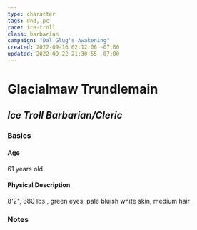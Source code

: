 ```yaml
---
type: character
tags: dnd, pc
race: ice-troll
class: barbarian
campaign: "Dal Glug's Awakening"
created: 2022-09-16 02:12:06 -07:00
updated: 2022-09-22 21:30:55 -07:00
---
```

# **Glacialmaw Trundlemain**
## *Ice Troll Barbarian/Cleric*

### **Basics**
#### Age
61 years old

#### Physical Description
8'2", 380 lbs., green eyes, pale bluish white skin, medium hair


### **Notes**
